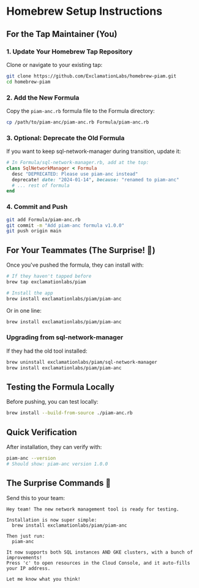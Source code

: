 # Homebrew Setup Instructions

## For the Tap Maintainer (You)

### 1. Update Your Homebrew Tap Repository

Clone or navigate to your existing tap:
```bash
git clone https://github.com/ExclamationLabs/homebrew-piam.git
cd homebrew-piam
```

### 2. Add the New Formula

Copy the `piam-anc.rb` formula file to the Formula directory:
```bash
cp /path/to/piam-anc/piam-anc.rb Formula/piam-anc.rb
```

### 3. Optional: Deprecate the Old Formula

If you want to keep sql-network-manager during transition, update it:
```ruby
# In Formula/sql-network-manager.rb, add at the top:
class SqlNetworkManager < Formula
  desc "DEPRECATED: Please use piam-anc instead"
  deprecate! date: "2024-01-14", because: "renamed to piam-anc"
  # ... rest of formula
end
```

### 4. Commit and Push

```bash
git add Formula/piam-anc.rb
git commit -m "Add piam-anc formula v1.0.0"
git push origin main
```

## For Your Teammates (The Surprise! 🎉)

Once you've pushed the formula, they can install with:

```bash
# If they haven't tapped before
brew tap exclamationlabs/piam

# Install the app
brew install exclamationlabs/piam/piam-anc
```

Or in one line:
```bash
brew install exclamationlabs/piam/piam-anc
```

### Upgrading from sql-network-manager

If they had the old tool installed:
```bash
brew uninstall exclamationlabs/piam/sql-network-manager
brew install exclamationlabs/piam/piam-anc
```

## Testing the Formula Locally

Before pushing, you can test locally:
```bash
brew install --build-from-source ./piam-anc.rb
```

## Quick Verification

After installation, they can verify with:
```bash
piam-anc --version
# Should show: piam-anc version 1.0.0
```

## The Surprise Commands 🎁

Send this to your team:
```
Hey team! The new network management tool is ready for testing.

Installation is now super simple:
  brew install exclamationlabs/piam/piam-anc

Then just run:
  piam-anc

It now supports both SQL instances AND GKE clusters, with a bunch of improvements!
Press 'c' to open resources in the Cloud Console, and it auto-fills your IP address.

Let me know what you think!
```